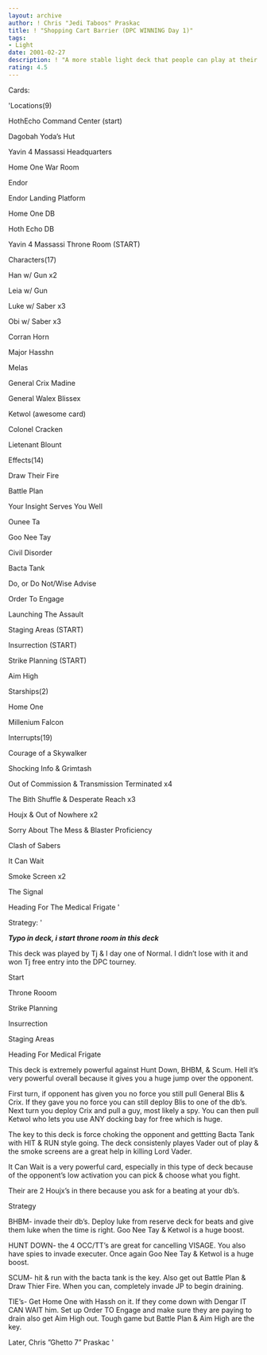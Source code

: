 ```yaml
---
layout: archive
author: ! Chris "Jedi Taboos" Praskac
title: ! "Shopping Cart Barrier (DPC WINNING Day 1)"
tags:
- Light
date: 2001-02-27
description: ! "A more stable light deck that people can play at their locals."
rating: 4.5
---
```

Cards: 

'Locations(9) 

HothEcho Command Center (start) 

Dagobah Yoda&#8217;s Hut 

Yavin 4 Massassi Headquarters 

Home One War Room 

Endor

Endor Landing Platform

Home One DB

Hoth Echo DB

Yavin 4 Massassi Throne Room (START)


Characters(17) 

Han w/ Gun x2 

Leia w/ Gun 

Luke w/ Saber x3 

Obi w/ Saber x3 

Corran Horn 

Major Hasshn

Melas 

General Crix Madine

General Walex Blissex

Ketwol (awesome card)

Colonel Cracken

Lietenant Blount


Effects(14) 

Draw Their Fire 

Battle Plan 

Your Insight Serves You Well 

Ounee Ta 

Goo Nee Tay 

Civil Disorder 

Bacta Tank 

Do, or Do Not/Wise Advise

Order To Engage

Launching The Assault

Staging Areas (START)

Insurrection (START)

Strike Planning (START)

Aim High


Starships(2)

Home One

Millenium Falcon


Interrupts(19) 

Courage of a Skywalker 

Shocking Info & Grimtash

Out of Commission & Transmission Terminated x4 

The Bith Shuffle & Desperate Reach x3 

Houjx & Out of Nowhere x2

Sorry About The Mess & Blaster Proficiency 

Clash of Sabers 

It Can Wait

Smoke Screen x2

The Signal

Heading For The Medical Frigate '

Strategy: '

***Typo in deck, i start throne room in this deck***


This deck was played by Tj & I day one of Normal.  I didn’t lose with it and won Tj free entry into the DPC tourney.


Start


Throne Rooom

Strike Planning

Insurrection

Staging Areas

Heading For Medical Frigate


This deck is extremely powerful against Hunt Down, BHBM, & Scum.  Hell it’s very powerful overall because it gives you a huge jump over the opponent.  


First turn, if opponent has given you no force you still pull General Blis & Crix.  If they gave you no force you can still deploy Blis to one of the db’s.  Next turn you deploy Crix and pull a guy, most likely a spy.  You can then pull Ketwol who lets you use ANY docking bay for free which is huge.  


The key to this deck is force choking the opponent and gettting Bacta Tank with HIT & RUN style going.  The deck consistenly playes Vader out of play & the smoke screens are a great help in killing Lord Vader. 


It Can Wait is a very powerful card, especially in this type of deck because of the opponent’s low activation you can pick & choose what you fight.


Their are 2 Houjx’s in there because you ask for a beating at your db’s.


Strategy


BHBM- invade their db’s.  Deploy luke from reserve deck for beats and give them luke when the time is right.  Goo Nee Tay & Ketwol is a huge boost.


HUNT DOWN- the 4 OCC/TT’s are great for cancelling VISAGE.  You also have spies to invade executer.  Once again Goo Nee Tay & Ketwol is a huge boost.


SCUM- hit & run with the bacta tank is the key.  Also get out Battle Plan & Draw Thier Fire.  When you can, completely invade JP to begin draining.  


TIE’s- Get Home One with Hassh on it.  If they come down with Dengar IT CAN WAIT him.  Set up Order TO Engage and make sure they are paying to drain also get Aim High out.  Tough game but Battle Plan & Aim High are the key.


Later, Chris ”Ghetto 7” Praskac  '